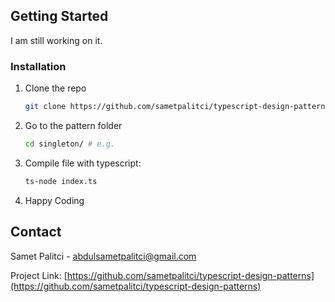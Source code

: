 ## Getting Started

I am still working on it.

### Installation

1. Clone the repo
   ```sh
   git clone https://github.com/sametpalitci/typescript-design-patterns
   ```
2. Go to the pattern folder
   ```sh
   cd singleton/ # e.g.
   ```
3. Compile file with typescript:
   ```sh
   ts-node index.ts
   ```
4. Happy Coding

## Contact

Samet Palitci - [abdulsametpalitci@gmail.com](mailto:abdulsametpalitci@gmail.com)

Project Link: [https://github.com/sametpalitci/typescript-design-patterns](https://github.com/sametpalitci/typescript-design-patterns)
